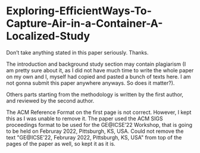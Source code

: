 # Exploring-EfficientWays-To-Capture-Air-in-a-Container-A-Localized-Study

Don’t take anything stated in this paper seriously. Thanks.

The introduction and background study section may contain plagiarism (I am pretty
sure about it, as I did not have much time to write the whole paper
on my own and I, myself had copied and pasted a bunch of texts
here. I am not gonna submit this paper anywhere anyways. So does
it matter?). 

Others parts starting from the methodology is written
by the first author, and reviewed by the second author. 

The ACM Reference Format on the first page is not correct. However, I kept
this as I was unable to remove it. The paper used the ACM SIGS
proceedings format to be used for the GE@ICSE’22 Workshop, that
is going to be held on Februray 2022, Pittsburgh, KS, USA. Could
not remove the text "GE@ICSE’22, Februray 2022, Pittsburgh, KS,
USA" from top of the pages of the paper as well, so kept it as it is.

